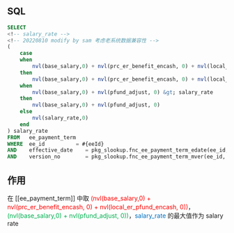 ## SQL

```sql
SELECT  
<!-- salary_rate -->  
<!-- 20220810 modify by sam 考虑老系统数据兼容性 -->  
(  
    case  
    when  
        nvl(base_salary,0) + nvl(prc_er_benefit_encash, 0) + nvl(local_er_pfund_encash, 0) &gt; salary_rate  
    then  
        nvl(base_salary,0) + nvl(prc_er_benefit_encash, 0) + nvl(local_er_pfund_encash, 0)  
    when  
        nvl(base_salary,0) + nvl(pfund_adjust, 0) &gt; salary_rate  
    then  
        nvl(base_salary,0) + nvl(pfund_adjust, 0)  
    else  
        nvl(salary_rate,0)  
    end  
) salary_rate  
FROM   ee_payment_term  
WHERE  ee_id          = #{eeId}  
AND    effective_date    = pkg_slookup.fnc_ee_payment_term_edate(ee_id, #{entryDate})  
AND    version_no        = pkg_slookup.fnc_ee_payment_term_mver(ee_id, effective_date)
```
## 作用
在 [[ee_payment_term]] 中取 <font color="#ff0000">(nvl(base_salary,0) + nvl(prc_er_benefit_encash, 0) + nvl(local_er_pfund_encash, 0))</font>，<font color="#00b050">(nvl(base_salary,0) + nvl(pfund_adjust, 0))</font>，<font color="#0070c0">salary_rate</font> 的最大值作为 salary rate